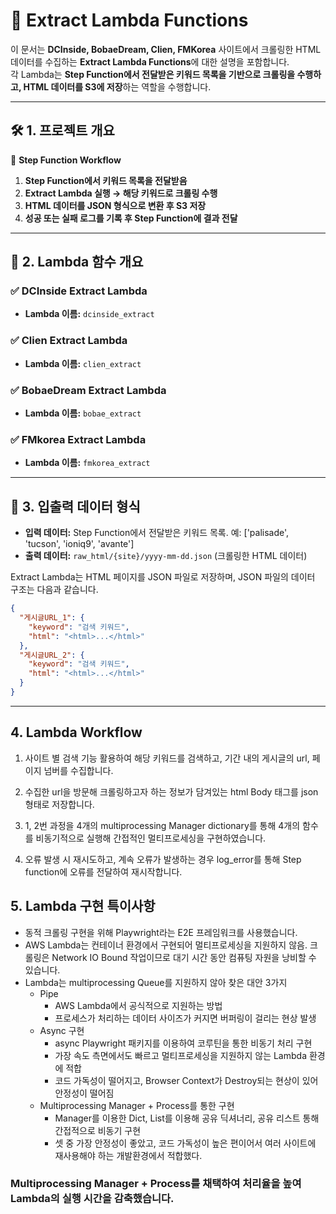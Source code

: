 # 🚀 Extract Lambda Functions

이 문서는 **DCInside, BobaeDream, Clien, FMKorea** 사이트에서 크롤링한 HTML 데이터를 수집하는 **Extract Lambda Functions**에 대한 설명을 포함합니다.  
각 Lambda는 **Step Function에서 전달받은 키워드 목록을 기반으로 크롤링을 수행하고, HTML 데이터를 S3에 저장**하는 역할을 수행합니다.

---

## **🛠️ 1. 프로젝트 개요**
📀 **Step Function Workflow**
1. **Step Function에서 키워드 목록을 전달받음**  
2. **Extract Lambda 실행 → 해당 키워드로 크롤링 수행**  
3. **HTML 데이터를 JSON 형식으로 변환 후 S3 저장**  
4. **성공 또는 실패 로그를 기록 후 Step Function에 결과 전달**  

---

## **📂 2. Lambda 함수 개요**
### ✅ **DCInside Extract Lambda**
- **Lambda 이름:** `dcinside_extract`  

### ✅ **Clien Extract Lambda**
- **Lambda 이름:** `clien_extract`   

### ✅ **BobaeDream Extract Lambda**
- **Lambda 이름:** `bobae_extract`  

### ✅ **FMkorea Extract Lambda**
- **Lambda 이름:** `fmkorea_extract`  

---

## **📀 3. 입출력 데이터 형식**

- **입력 데이터:** Step Function에서 전달받은 키워드 목록. 예: ['palisade', 'tucson', 'ioniq9', 'avante']
- **출력 데이터:** `raw_html/{site}/yyyy-mm-dd.json` (크롤링한 HTML 데이터)  

Extract Lambda는 HTML 페이지를 JSON 파일로 저장하며, JSON 파일의 데이터 구조는 다음과 같습니다.

```json
{
  "게시글URL_1": {
    "keyword": "검색 키워드",
    "html": "<html>...</html>"
  },
  "게시글URL_2": {
    "keyword": "검색 키워드",
    "html": "<html>...</html>"
  }
}
```
--- 

## **4. Lambda Workflow**

1. 사이트 별 검색 기능 활용하여 해당 키워드를 검색하고, 기간 내의 게시글의 url, 페이지 넘버를 수집합니다.

2. 수집한 url을 방문해 크롤링하고자 하는 정보가 담겨있는 html Body 태그를 json 형태로 저장합니다.

3. 1, 2번 과정을 4개의 multiprocessing Manager dictionary를 통해 4개의 함수를 비동기적으로 실행해 간접적인 멀티프로세싱을 구현하였습니다.

4. 오류 발생 시 재시도하고, 계속 오류가 발생하는 경우 log_error를 통해 Step function에 오류를 전달하여 재시작합니다.

## **5. Lambda 구현 특이사항**

- 동적 크롤링 구현을 위해 Playwright라는 E2E 프레임워크를 사용했습니다.
- AWS Lambda는 컨테이너 환경에서 구현되어 멀티프로세싱을 지원하지 않음. 크롤링은 Network IO Bound 작업이므로 대기 시간 동안 컴퓨팅 자원을 낭비할 수 있습니다.
- Lambda는 multiprocessing Queue를 지원하지 않아 찾은 대안 3가지
    - Pipe
        - AWS Lambda에서 공식적으로 지원하는 방법
        - 프로세스가 처리하는 데이터 사이즈가 커지면 버퍼링이 걸리는 현상 발생
    - Async 구현
        - async Playwright 패키지를 이용하여 코루틴을 통한 비동기 처리 구현
        - 가장 속도 측면에서도 빠르고 멀티프로세싱을 지원하지 않는 Lambda 환경에 적합
        - 코드 가독성이 떨어지고, Browser Context가 Destroy되는 현상이 있어 안정성이 떨어짐
    - Multiprocessing Manager + Process를 통한 구현
        - Manager를 이용한 Dict, List를 이용해 공유 딕셔너리, 공유 리스트 통해 간접적으로 비동기 구현
        - 셋 중 가장 안정성이 좋았고, 코드 가독성이 높은 편이어서 여러 사이트에 재사용해야 하는 개발환경에서 적합했다.
### Multiprocessing Manager + Process를 채택하여 처리율을 높여 Lambda의 실행 시간을 감축했습니다.